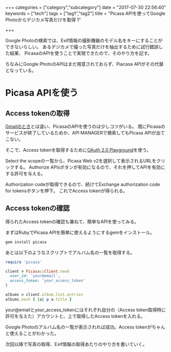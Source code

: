 +++
categories = ["category","subcategory"]
date = "2017-07-30 22:56:40"
keywords = ["tech"]
tags = ["tag1","tag2"]
title = "Picasa APIを使ってGoogle Photoからデジカメ写真だけを取得 1"

+++

Google Photoの検索では、Exif情報の撮影機器のモデル名をキーにすることができないらしい。
あるデジカメで撮った写真だけを抽出するために試行錯誤した結果、
PicasaのAPIを使うことで実現できたので、そのやり方を記す。
<!--more-->

ちなみにGoogle PhotoのAPIはまだ用意されておらず、Piacasa APIがその代替となっている。

# Picasa APIを使う
## Access tokenの取得
[Gmailのとき](../gmail_api_1/)とは違い、PicasaのAPIを使うのは少しコツがいる。
既にPicasaのサービスが終了しているためか、API MANAGERで検索してもPicasa APIが出てこない。

そこで、Access tokenを取得するために[OAuth 2.0 Playground](https://developers.google.com/oauthplayground/)を使う。

Select the scopeの一覧から、Picasa Web v2を選択して表示されるURLをクリックする。
Authorize APIsボタンが有効になるので、それを押してAPIを有効にする許可を与える。

Authorization codeが取得できるので、続けてExchange authorization code for tokensボタンを押下。
これでAccess tokenが得られる。

## Access tokenの確認
得られたAccess tokenの確認も兼ねて、簡単なAPIを使ってみる。

まずはRubyでPicasa APIを簡単に使えるようにするgemをインストール。

```bash
gem install picasa
```

あとは以下のようなスクリプトでアルバム名の一覧を取得する。

```ruby
require 'picasa'

client = Picasa::Client.new(
  user_id: 'your@email',
  access_token: 'your_access_token'
)

albums = client.album.list.entries
albums.each { |a| p a.title }
```

your@emailとyour_access_tokenにはそれぞれ自分の（Access token取得時に許可を与えた）アカウントと、上で取得したAccess tokenを入れる。

Google Photoのアルバム名の一覧が表示されれば成功。Access tokenがちゃんと使えることがわかった。

次回以降で写真の取得、Exif情報の取得あたりのやり方を書いていく。
